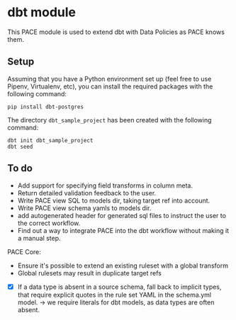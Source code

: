 # dbt module

This PACE module is used to extend dbt with Data Policies as PACE knows them.

## Setup

Assuming that you have a Python environment set up (feel free to use Pipenv, Virtualenv, etc), you
can install the required packages with the following command:

```shell
pip install dbt-postgres
```

The directory `dbt_sample_project` has been created with the following command:

```shell
dbt init dbt_sample_project
dbt seed
```

## To do

- Add support for specifying field transforms in column meta.
- Return detailed validation feedback to the user.
- Write PACE view SQL to models dir, taking target ref into account.
- Write PACE view schema yamls to models dir.
- add autogenerated header for generated sql files to instruct the user to the correct workflow.
- Find out a way to integrate PACE into the dbt workflow without making it a manual step.

PACE Core:
- Ensure it's possible to extend an existing ruleset with a global transform
- Global rulesets may result in duplicate target refs
- [x] If a data type is absent in a source schema, fall back to implicit types, that require explicit quotes in the rule set YAML in the schema.yml model. -> we require literals for dbt models, as data types are often absent.
